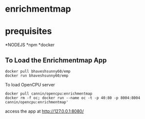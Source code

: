 # enrichmentmap

# prequisites

*NODEJS
*npm
*docker


## To Load the Enrichmentmap App

```
docker pull bhaveshsunny60/emp
docker run bhaveshsunny60/emp
```
To load OpenCPU server

```
docker pull cannin/opencpu:enrichmentmap
docker rm -f oc; docker run --name oc -t -p 40:80 -p 8004:8004 cannin/opencpu:enrichmentmap'
```

access the app at http://127.0.0.1:8080/
